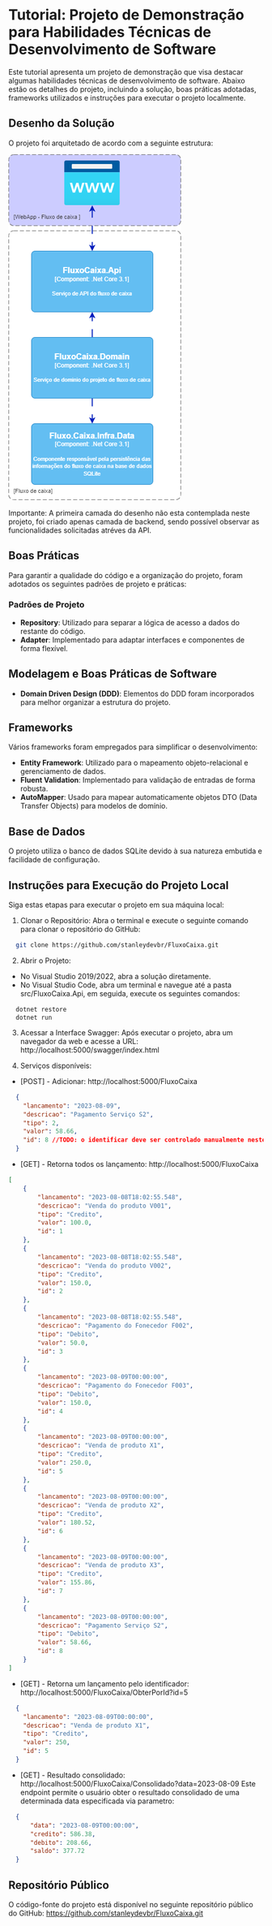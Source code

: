 # Tutorial: Projeto de Demonstração para Habilidades Técnicas de Desenvolvimento de Software 
Este tutorial apresenta um projeto de demonstração que visa destacar algumas habilidades técnicas de desenvolvimento de software. Abaixo estão os detalhes do projeto, incluindo a solução, boas práticas adotadas, frameworks utilizados e instruções para executar o projeto localmente.

## Desenho da Solução
O projeto foi arquitetado de acordo com a seguinte estrutura:

![alt text](desinger.png "Arquitetura")

Importante: A primeira camada do desenho não esta contemplada neste projeto, foi criado apenas camada de backend, sendo possível observar as funcionalidades solicitadas atréves da API. 

## Boas Práticas
Para garantir a qualidade do código e a organização do projeto, foram adotados os seguintes padrões de projeto e práticas:

### Padrões de Projeto
  * **Repository**: Utilizado para separar a lógica de acesso a dados do restante do código.
  * **Adapter**:  Implementado para adaptar interfaces e componentes de forma flexível.

## Modelagem e Boas Práticas de Software
* **Domain Driven Design (DDD)**: Elementos do DDD foram incorporados para melhor organizar a estrutura do projeto.

## Frameworks
Vários frameworks foram empregados para simplificar o desenvolvimento:
* **Entity Framework**: Utilizado para o mapeamento objeto-relacional e gerenciamento de dados.
* **Fluent Validation**: Implementado para validação de entradas de forma robusta.
* **AutoMapper**: Usado para mapear automaticamente objetos DTO (Data Transfer Objects) para modelos de domínio.

## Base de Dados
O projeto utiliza o banco de dados SQLite devido à sua natureza embutida e facilidade de configuração.

## Instruções para Execução do Projeto Local
Siga estas etapas para executar o projeto em sua máquina local:

1. Clonar o Repositório:
Abra o terminal e execute o seguinte comando para clonar o repositório do GitHub:
```bash
  git clone https://github.com/stanleydevbr/FluxoCaixa.git
```
2. Abrir o Projeto:
* No Visual Studio 2019/2022, abra a solução diretamente.
* No Visual Studio Code, abra um terminal e navegue até a pasta src/FluxoCaixa.Api, em seguida, execute os seguintes comandos:
```shell
  dotnet restore
  dotnet run
```
3. Acessar a Interface Swagger:
Após executar o projeto, abra um navegador da web e acesse a URL: http://localhost:5000/swagger/index.html

4. Serviços disponíveis: 
* [POST] - Adicionar: http://localhost:5000/FluxoCaixa 
```json
  {
    "lancamento": "2023-08-09",
    "descricao": "Pagamento Serviço S2",
    "tipo": 2,
    "valor": 58.66,
    "id": 8 //TODO: o identificar deve ser controlado manualmente neste projeto
  }
```

* [GET] - Retorna todos os lançamento: http://localhost:5000/FluxoCaixa
```json
[
    {
        "lancamento": "2023-08-08T18:02:55.548",
        "descricao": "Venda do produto V001",
        "tipo": "Credito",
        "valor": 100.0,
        "id": 1
    },
    {
        "lancamento": "2023-08-08T18:02:55.548",
        "descricao": "Venda do produto V002",
        "tipo": "Credito",
        "valor": 150.0,
        "id": 2
    },
    {
        "lancamento": "2023-08-08T18:02:55.548",
        "descricao": "Pagamento do Fonecedor F002",
        "tipo": "Debito",
        "valor": 50.0,
        "id": 3
    },
    {
        "lancamento": "2023-08-09T00:00:00",
        "descricao": "Pagamento do Fonecedor F003",
        "tipo": "Debito",
        "valor": 150.0,
        "id": 4
    },
    {
        "lancamento": "2023-08-09T00:00:00",
        "descricao": "Venda de produto X1",
        "tipo": "Credito",
        "valor": 250.0,
        "id": 5
    },
    {
        "lancamento": "2023-08-09T00:00:00",
        "descricao": "Venda de produto X2",
        "tipo": "Credito",
        "valor": 180.52,
        "id": 6
    },
    {
        "lancamento": "2023-08-09T00:00:00",
        "descricao": "Venda de produto X3",
        "tipo": "Credito",
        "valor": 155.86,
        "id": 7
    },
    {
        "lancamento": "2023-08-09T00:00:00",
        "descricao": "Pagamento Serviço S2",
        "tipo": "Debito",
        "valor": 58.66,
        "id": 8
    }
]
```
* [GET] - Retorna um lançamento pelo identificador: http://localhost:5000/FluxoCaixa/ObterPorId?id=5
```json
  {
    "lancamento": "2023-08-09T00:00:00",
    "descricao": "Venda de produto X1",
    "tipo": "Credito",
    "valor": 250,
    "id": 5
  }
```
* [GET] - Resultado consolidado: http://localhost:5000/FluxoCaixa/Consolidado?data=2023-08-09
Este endpoint permite o usuário obter o resultado consolidado de uma determinada data especificada via parametro:
```json
  {
      "data": "2023-08-09T00:00:00",
      "credito": 586.38,
      "debito": 208.66,
      "saldo": 377.72
  }
```
## Repositório Público
O código-fonte do projeto está disponível no seguinte repositório público do GitHub: https://github.com/stanleydevbr/FluxoCaixa.git
